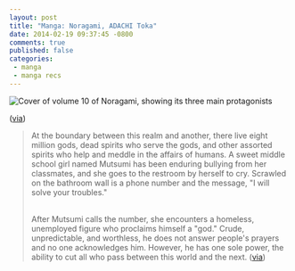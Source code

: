 ```yaml
---
layout: post
title: "Manga: Noragami, ADACHI Toka"
date: 2014-02-19 09:37:45 -0800
comments: true
published: false
categories: 
 - manga
 - manga recs
---
```


<img class="book-cover" src="{{ root_url}}/images/noragami.jpg" alt="Cover of volume 10 of Noragami, showing its three main protagonists"/>
<p class="caption">(<A href="https://www.goodreads.com/book/show/14290364-champion">via</a>)</p>
<blockquote>At the boundary between this realm and another, there live eight million gods, dead spirits who serve the gods, and other assorted spirits who help and meddle in the affairs of humans. A sweet middle school girl named Mutsumi has been enduring bullying from her classmates, and she goes to the restroom by herself to cry. Scrawled on the bathroom wall is a phone number and the message, "I will solve your troubles."
<br/><br/>

After Mutsumi calls the number, she encounters a homeless, unemployed figure who proclaims himself a "god." Crude, unpredictable, and worthless, he does not answer people's prayers and no one acknowledges him. However, he has one sole power, the ability to cut all who pass between this world and the next. (<a href="http://www.mangaupdates.com/series.html?id=56588">via</a>)</blockquote>

